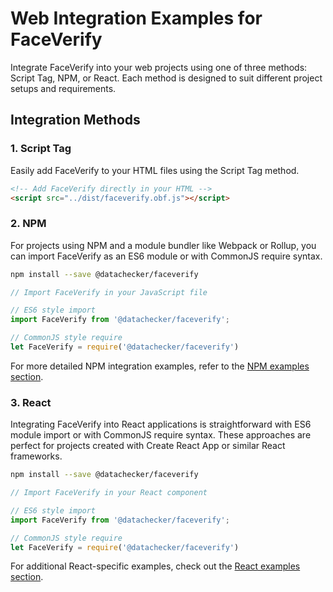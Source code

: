 # Web Integration Examples for FaceVerify

Integrate FaceVerify into your web projects using one of three methods: Script Tag, NPM, or React. Each method is designed to suit different project setups and requirements.

## Integration Methods

### 1. Script Tag

Easily add FaceVerify to your HTML files using the Script Tag method.

```html
<!-- Add FaceVerify directly in your HTML -->
<script src="../dist/faceverify.obf.js"></script>
```

### 2. NPM

For projects using NPM and a module bundler like Webpack or Rollup, you can import FaceVerify as an ES6 module or with CommonJS require syntax.

```bash
npm install --save @datachecker/faceverify
```

```js
// Import FaceVerify in your JavaScript file

// ES6 style import
import FaceVerify from '@datachecker/faceverify';

// CommonJS style require
let FaceVerify = require('@datachecker/faceverify')
```

For more detailed NPM integration examples, refer to the [NPM examples section](npm/npm.md).

### 3. React

Integrating FaceVerify into React applications is straightforward with ES6 module import or with CommonJS require syntax. These approaches are perfect for projects created with Create React App or similar React frameworks.

```bash
npm install --save @datachecker/faceverify
```

```js
// Import FaceVerify in your React component

// ES6 style import
import FaceVerify from '@datachecker/faceverify';

// CommonJS style require
let FaceVerify = require('@datachecker/faceverify')
```

For additional React-specific examples, check out the [React examples section](react/react.md).

